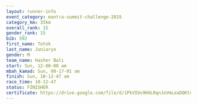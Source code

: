 ```yaml
---
layout: runner-info 
event_category: mantra-summit-challenge-2019 
category_km: 35km 
overall_rank: 15
gender_rank: 15
bib: 592
first_name: Totok
last_name: Juniaryo
gender: M
team_name: Hasher Bali
start: Sun, 12-00-00 am
mbah_kamad: Sun, 08-17-01 am
finish: Sun, 10-12-47 am
race_time: 10-12-47
status: FINISHER
certificate: https://drive.google.com/file/d/1PkVIUv9KHLRqnJoVmLeaDQKtqBtk2Ka8/view?usp=sharing
---
```


